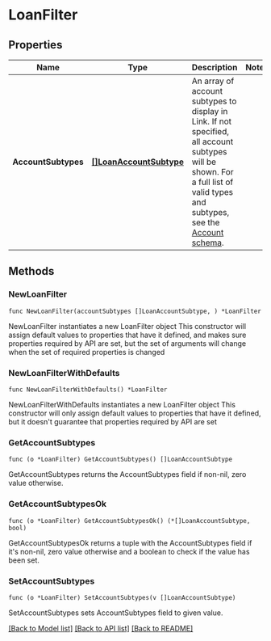 # LoanFilter

## Properties

Name | Type | Description | Notes
------------ | ------------- | ------------- | -------------
**AccountSubtypes** | [**[]LoanAccountSubtype**](LoanAccountSubtype.md) | An array of account subtypes to display in Link. If not specified, all account subtypes will be shown. For a full list of valid types and subtypes, see the [Account schema](https://plaid.com/docs/api/accounts#account-type-schema).  | 

## Methods

### NewLoanFilter

`func NewLoanFilter(accountSubtypes []LoanAccountSubtype, ) *LoanFilter`

NewLoanFilter instantiates a new LoanFilter object
This constructor will assign default values to properties that have it defined,
and makes sure properties required by API are set, but the set of arguments
will change when the set of required properties is changed

### NewLoanFilterWithDefaults

`func NewLoanFilterWithDefaults() *LoanFilter`

NewLoanFilterWithDefaults instantiates a new LoanFilter object
This constructor will only assign default values to properties that have it defined,
but it doesn't guarantee that properties required by API are set

### GetAccountSubtypes

`func (o *LoanFilter) GetAccountSubtypes() []LoanAccountSubtype`

GetAccountSubtypes returns the AccountSubtypes field if non-nil, zero value otherwise.

### GetAccountSubtypesOk

`func (o *LoanFilter) GetAccountSubtypesOk() (*[]LoanAccountSubtype, bool)`

GetAccountSubtypesOk returns a tuple with the AccountSubtypes field if it's non-nil, zero value otherwise
and a boolean to check if the value has been set.

### SetAccountSubtypes

`func (o *LoanFilter) SetAccountSubtypes(v []LoanAccountSubtype)`

SetAccountSubtypes sets AccountSubtypes field to given value.



[[Back to Model list]](../README.md#documentation-for-models) [[Back to API list]](../README.md#documentation-for-api-endpoints) [[Back to README]](../README.md)


